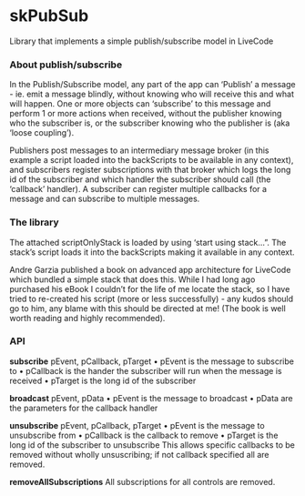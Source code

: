 # skPubSub
Library that implements a simple publish/subscribe model in LiveCode

### About publish/subscribe
In the Publish/Subscribe model, any part of the app can ‘Publish’ a message - ie. emit a message blindly, without knowing who will receive this and what will happen. One or more objects can ‘subscribe’ to this message and perform 1 or more actions when received, without the publisher knowing who the subscriber is, or the subscriber knowing who the publisher is (aka ‘loose coupling’). 

Publishers post messages to an intermediary message broker (in this example a script loaded into the backScripts to be available in any context), and subscribers register subscriptions with that broker which logs the long id of the subscriber and which handler the subscriber should call (the ‘callback’ handler). A subscriber can register multiple callbacks for a message and can subscribe to multiple messages. 

### The library
The attached scriptOnlyStack is loaded by using ‘start using stack…”. The stack’s script loads it into the backScripts making it available in any context. 

Andre Garzia published a book on advanced app architecture for LiveCode which bundled a simple stack that does this. While I had long ago purchased his eBook I couldn’t for the life of me locate the stack, so I have tried to re-created his script (more or less successfully) - any kudos should go to him, any blame with this should be directed at me! 
(The book is well worth reading and highly recommended). 

### API
**subscribe** pEvent, pCallback, pTarget
•	pEvent is the message to subscribe to
•	pCallback is the hander the subscriber will run when the message is received
•	pTarget is the long id of the subscriber

**broadcast** pEvent, pData
•	pEvent is the message to broadcast
•	pData are the parameters for the callback handler

**unsubscribe** pEvent, pCallback, pTarget
•	pEvent is the message to unsubscribe from
•	pCallback is the callback to remove
•	pTarget is the long id of the subscriber to unsubscribe 
This allows specific callbacks to be removed without wholly unsuscribing; if not callback specified all are removed.

**removeAllSubscriptions** 
All subscriptions for all controls are removed.
